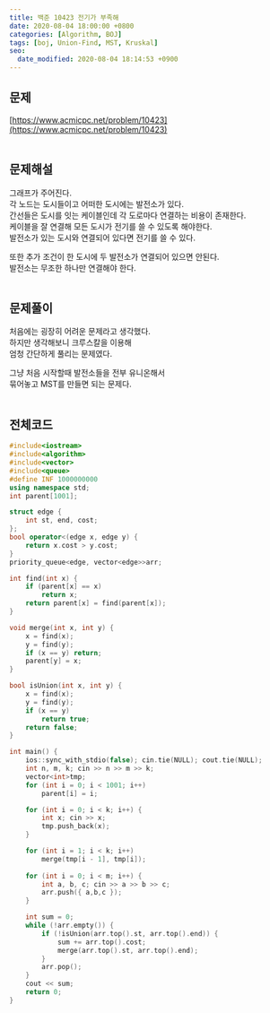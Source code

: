```yaml
---
title: 백준 10423 전기가 부족해
date: 2020-08-04 18:00:00 +0800
categories: [Algorithm, BOJ]
tags: [boj, Union-Find, MST, Kruskal]
seo:
  date_modified: 2020-08-04 18:14:53 +0900
---
```


## 문제
[https://www.acmicpc.net/problem/10423](https://www.acmicpc.net/problem/10423)  
<br>

## 문제해설  
그래프가 주어진다.  
각 노드는 도시들이고 어떠한 도시에는 발전소가 있다.  
간선들은 도시를 잇는 케이블인데 각 도로마다 연결하는 비용이 존재한다.  
케이블을 잘 연결해 모든 도시가 전기를 쓸 수 있도록 해야한다.  
발전소가 있는 도시와 연결되어 있다면 전기를 쓸 수 있다.  

또한 추가 조건이 한 도시에 두 발전소가 연결되어 있으면 안된다.  
발전소는 무조한 하나만 연결해야 한다.  
<br>

## 문제풀이  
처음에는 굉장히 어려운 문제라고 생각했다.  
하지만 생각해보니 크루스칼을 이용해  
엄청 간단하게 풀리는 문제였다.  

그냥 처음 시작할때 발전소들을 전부 유니온해서  
묶어놓고 MST를 만들면 되는 문제다.  
<br>


## 전체코드
```c++
#include<iostream>
#include<algorithm>
#include<vector>
#include<queue>
#define INF 1000000000
using namespace std;
int parent[1001];

struct edge {
	int st, end, cost;
};
bool operator<(edge x, edge y) {
	return x.cost > y.cost;
}
priority_queue<edge, vector<edge>>arr;

int find(int x) {
	if (parent[x] == x)
		return x;
	return parent[x] = find(parent[x]);
}

void merge(int x, int y) {
	x = find(x);
	y = find(y);
	if (x == y) return;
	parent[y] = x;
}

bool isUnion(int x, int y) {
	x = find(x);
	y = find(y);
	if (x == y)
		return true;
	return false;
}

int main() {
	ios::sync_with_stdio(false); cin.tie(NULL); cout.tie(NULL);
	int n, m, k; cin >> n >> m >> k;
	vector<int>tmp;
	for (int i = 0; i < 1001; i++)
		parent[i] = i;

	for (int i = 0; i < k; i++) {
		int x; cin >> x;
		tmp.push_back(x);
	}

	for (int i = 1; i < k; i++) 
		merge(tmp[i - 1], tmp[i]);
	
	for (int i = 0; i < m; i++) {
		int a, b, c; cin >> a >> b >> c;
		arr.push({ a,b,c });
	}

	int sum = 0;
	while (!arr.empty()) {
		if (!isUnion(arr.top().st, arr.top().end)) {
			sum += arr.top().cost;
			merge(arr.top().st, arr.top().end);
		}
		arr.pop();
	}
	cout << sum;
	return 0;
}
```